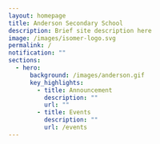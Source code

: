 ```yaml
---
layout: homepage
title: Anderson Secondary School
description: Brief site description here
image: /images/isomer-logo.svg
permalink: /
notification: ""
sections:
  - hero:
      background: /images/anderson.gif
      key_highlights:
        - title: Announcement
          description: ""
          url: ""
        - title: Events
          description: ""
          url: /events
---
```

